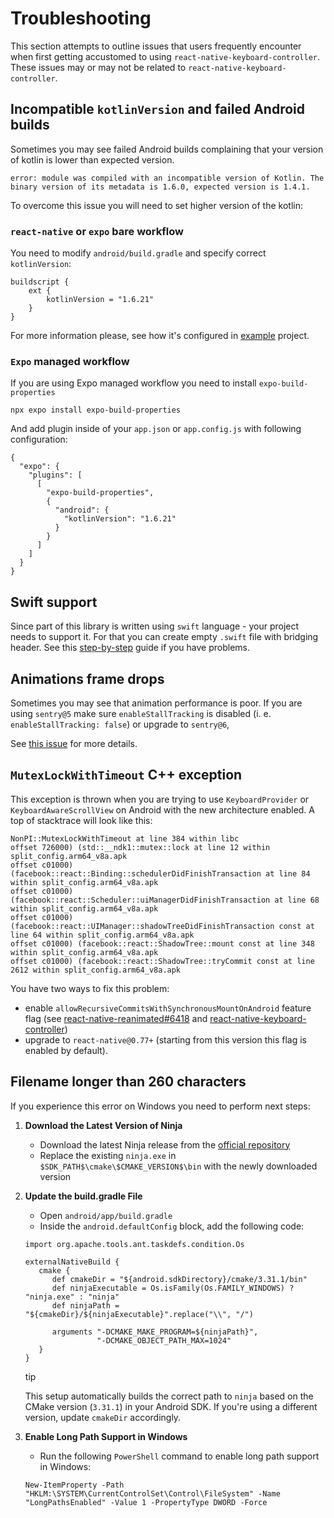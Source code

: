 # Troubleshooting

This section attempts to outline issues that users frequently encounter when first getting accustomed to using `react-native-keyboard-controller`. These issues may or may not be related to `react-native-keyboard-controller`.

## Incompatible `kotlinVersion` and failed Android builds[​](/react-native-keyboard-controller/pr-preview/pr-1125/docs/troubleshooting.md#incompatible-kotlinversion-and-failed-android-builds "Direct link to incompatible-kotlinversion-and-failed-android-builds")

Sometimes you may see failed Android builds complaining that your version of kotlin is lower than expected version.

`error: module was compiled with an incompatible version of Kotlin. The binary version of its metadata is 1.6.0, expected version is 1.4.1.`

To overcome this issue you will need to set higher version of the kotlin:

### `react-native` or `expo` bare workflow[​](/react-native-keyboard-controller/pr-preview/pr-1125/docs/troubleshooting.md#react-native-or-expo-bare-workflow "Direct link to react-native-or-expo-bare-workflow")

You need to modify `android/build.gradle` and specify correct `kotlinVersion`:

```
buildscript {
    ext {
        kotlinVersion = "1.6.21"
    }
}
```

For more information please, see how it's configured in [example](https://github.com/kirillzyusko/react-native-keyboard-controller/blob/9d0e63712a2f55dab0f6f3f95398567bb9ca1efa/example/android/build.gradle#L9) project.

### `Expo` managed workflow[​](/react-native-keyboard-controller/pr-preview/pr-1125/docs/troubleshooting.md#expo-managed-workflow "Direct link to expo-managed-workflow")

If you are using Expo managed workflow you need to install `expo-build-properties`

```
npx expo install expo-build-properties
```

And add plugin inside of your `app.json` or `app.config.js` with following configuration:

```
{
  "expo": {
    "plugins": [
      [
        "expo-build-properties",
        {
          "android": {
            "kotlinVersion": "1.6.21"
          }
        }
      ]
    ]
  }
}
```

## Swift support[​](/react-native-keyboard-controller/pr-preview/pr-1125/docs/troubleshooting.md#swift-support "Direct link to Swift support")

Since part of this library is written using `swift` language - your project needs to support it. For that you can create empty `.swift` file with bridging header. See this [step-by-step](https://stackoverflow.com/a/56176956/9272042) guide if you have problems.

## Animations frame drops[​](/react-native-keyboard-controller/pr-preview/pr-1125/docs/troubleshooting.md#animations-frame-drops "Direct link to Animations frame drops")

Sometimes you may see that animation performance is poor. If you are using `sentry@5` make sure `enableStallTracking` is disabled (i. e. `enableStallTracking: false`) or upgrade to `sentry@6`,

See [this issue](https://github.com/kirillzyusko/react-native-keyboard-controller/issues/641) for more details.

## `MutexLockWithTimeout` C++ exception[​](/react-native-keyboard-controller/pr-preview/pr-1125/docs/troubleshooting.md#mutexlockwithtimeout-c-exception "Direct link to mutexlockwithtimeout-c-exception")

This exception is thrown when you are trying to use `KeyboardProvider` or `KeyboardAwareScrollView` on Android with the new architecture enabled. A top of stacktrace will look like this:

```
NonPI::MutexLockWithTimeout at line 384 within libc
offset 726000) (std::__ndk1::mutex::lock at line 12 within split_config.arm64_v8a.apk
offset c01000) (facebook::react::Binding::schedulerDidFinishTransaction at line 84 within split_config.arm64_v8a.apk
offset c01000) (facebook::react::Scheduler::uiManagerDidFinishTransaction at line 68 within split_config.arm64_v8a.apk
offset c01000) (facebook::react::UIManager::shadowTreeDidFinishTransaction const at line 64 within split_config.arm64_v8a.apk
offset c01000) (facebook::react::ShadowTree::mount const at line 348 within split_config.arm64_v8a.apk
offset c01000) (facebook::react::ShadowTree::tryCommit const at line 2612 within split_config.arm64_v8a.apk
```

You have two ways to fix this problem:

* enable `allowRecursiveCommitsWithSynchronousMountOnAndroid` feature flag (see [react-native-reanimated#6418](https://github.com/software-mansion/react-native-reanimated/issues/6418#issuecomment-2296107100) and [react-native-keyboard-controller](https://github.com/kirillzyusko/react-native-keyboard-controller/issues/687))
* upgrade to `react-native@0.77+` (starting from this version this flag is enabled by default).

## Filename longer than 260 characters[​](/react-native-keyboard-controller/pr-preview/pr-1125/docs/troubleshooting.md#filename-longer-than-260-characters "Direct link to Filename longer than 260 characters")

If you experience this error on Windows you need to perform next steps:

1. **Download the Latest Version of Ninja**

   * Download the latest Ninja release from the [official repository](https://github.com/ninja-build/ninja/releases)
   * Replace the existing `ninja.exe` in `$SDK_PATH$\cmake\$CMAKE_VERSION$\bin` with the newly downloaded version

2. **Update the build.gradle File**

   * Open `android/app/build.gradle`
   * Inside the `android.defaultConfig` block, add the following code:

   ```
   import org.apache.tools.ant.taskdefs.condition.Os

   externalNativeBuild {
      cmake {
         def cmakeDir = "${android.sdkDirectory}/cmake/3.31.1/bin"
         def ninjaExecutable = Os.isFamily(Os.FAMILY_WINDOWS) ? "ninja.exe" : "ninja"
         def ninjaPath = "${cmakeDir}/${ninjaExecutable}".replace("\\", "/")

         arguments "-DCMAKE_MAKE_PROGRAM=${ninjaPath}",
                   "-DCMAKE_OBJECT_PATH_MAX=1024"
      }
   }
   ```

   tip

   This setup automatically builds the correct path to `ninja` based on the CMake version (`3.31.1`) in your Android SDK. If you're using a different version, update `cmakeDir` accordingly.

3. **Enable Long Path Support in Windows**

   * Run the following `PowerShell` command to enable long path support in Windows:

   ```
   New-ItemProperty -Path "HKLM:\SYSTEM\CurrentControlSet\Control\FileSystem" -Name "LongPathsEnabled" -Value 1 -PropertyType DWORD -Force
   ```
